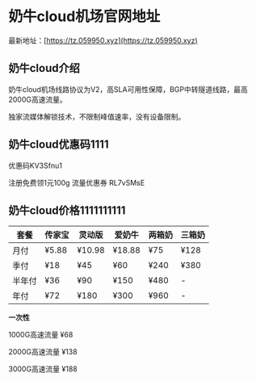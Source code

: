 # 奶牛cloud机场官网地址

最新地址：[https://tz.059950.xyz](https://tz.059950.xyz)

## 奶牛cloud介绍

奶牛cloud机场线路协议为V2，高SLA可用性保障，BGP中转隧道线路，最高2000G高速流量。

独家流媒体解锁技术，不限制峰值速率，没有设备限制。

## 奶牛cloud优惠码1111

优惠码KV3Sfnu1

注册免费领1元100g 流量优惠券 RL7vSMsE

## 奶牛cloud价格1111111111

|套餐|传家宝|灵动版|爱奶牛|两箱奶|三箱奶|
|----|----|----|----|----|----|
|月付|¥5.88|¥10.98|¥18.88|¥75|¥128|
|季付|¥18|¥45|¥60|¥240|¥380|
|半年付|¥36|¥90|¥150|¥480|-|
|年付|¥72|¥180|¥300|¥960|-|

**一次性**

1000G高速流量 ¥68

2000G高速流量 ¥138

3000G高速流量 ¥188
